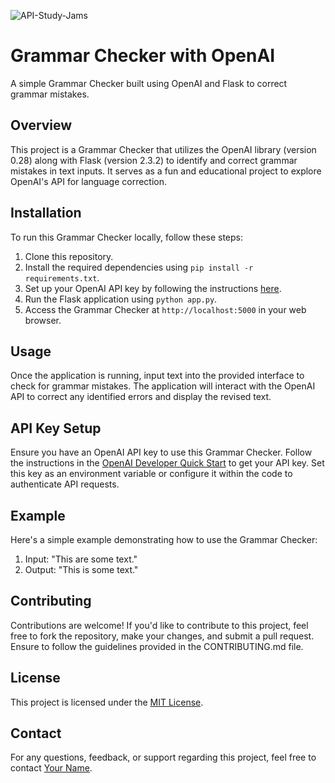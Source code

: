![API-Study-Jams]([https://prnt.sc/ErzktQculQn-](https://prnt.sc/ErzktQculQn-))
# Grammar Checker with OpenAI

A simple Grammar Checker built using OpenAI and Flask to correct grammar mistakes.

## Overview

This project is a Grammar Checker that utilizes the OpenAI library (version 0.28) along with Flask (version 2.3.2) to identify and correct grammar mistakes in text inputs. It serves as a fun and educational project to explore OpenAI's API for language correction.

## Installation

To run this Grammar Checker locally, follow these steps:

1. Clone this repository.
2. Install the required dependencies using `pip install -r requirements.txt`.
3. Set up your OpenAI API key by following the instructions [here](https://openai.com/docs/developer-quickstart/).
4. Run the Flask application using `python app.py`.
5. Access the Grammar Checker at `http://localhost:5000` in your web browser.

## Usage

Once the application is running, input text into the provided interface to check for grammar mistakes. The application will interact with the OpenAI API to correct any identified errors and display the revised text.

## API Key Setup

Ensure you have an OpenAI API key to use this Grammar Checker. Follow the instructions in the [OpenAI Developer Quick Start](https://openai.com/docs/developer-quickstart/) to get your API key. Set this key as an environment variable or configure it within the code to authenticate API requests.

## Example

Here's a simple example demonstrating how to use the Grammar Checker:

1. Input: "This are some text."
2. Output: "This is some text."

## Contributing

Contributions are welcome! If you'd like to contribute to this project, feel free to fork the repository, make your changes, and submit a pull request. Ensure to follow the guidelines provided in the CONTRIBUTING.md file.

## License

This project is licensed under the [MIT License](LICENSE).

## Contact

For any questions, feedback, or support regarding this project, feel free to contact [Your Name](mailto:your-email@example.com).
